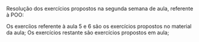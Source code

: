 Resolução dos exercícios propostos na segunda semana de aula, referente à POO:

Os exercíios referente à aula 5 e 6 são os exercícios propostos no material da aula;
Os exercícios restante são exercícios propostos em  aula;
